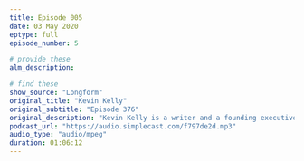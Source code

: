 ```yaml
---
title: Episode 005
date: 03 May 2020
eptype: full
episode_number: 5

# provide these
alm_description: 

# find these
show_source: "Longform"
original_title: "Kevin Kelly"
original_subtitle: "Episode 376"
original_description: "Kevin Kelly is a writer and a founding executive editor of <em>Wired Magazine</em>. He is the author of <em>What Technology Wants</em>, <em>Out of Control</em> and <em>The Inevitable: Understanding the Twelve Technological Forces That Will Shape Our Future</em>.“I always try to write about the future—and it became harder and harder because things would catch up so fast. If you read <em>Out of Control</em> now, I’ve heard that people say, ‘well, this is obvious.’ I have to tell you, it was dismissed as entirely pie-in-the-sky, wild-eyed craziness twenty-five years ago."
podcast_url: "https://audio.simplecast.com/f797de2d.mp3"
audio_type: "audio/mpeg"
duration: 01:06:12
---
```

